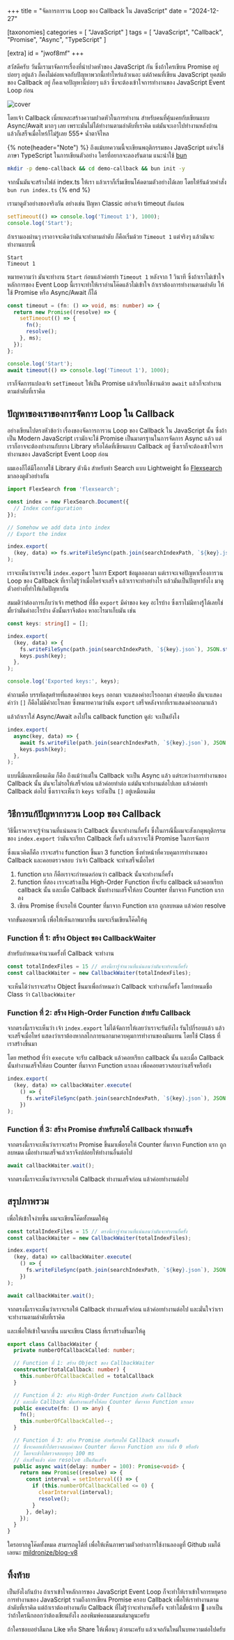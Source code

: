 +++
title = "จัดการการวน Loop ของ Callback ใน JavaScript"
date = "2024-12-27"

[taxonomies]
categories = [ "JavaScript" ]
tags = [ "JavaScript", "Callback", "Promise", "Async", "TypeScript" ]

[extra]
id = "jwof8mf"
+++


สวัสดีครับ วันนี้เรามาจัดการเรื่องที่น่าปวดหัวของ JavaScript กัน ซึ่งถ้าใครเขียน Promise อยู่บ่อยๆ อยู่แล้ว ก็คงไม่ค่อยเจอกับปัญหาพวกนี้เท่าไหร่แล้วเนอะ แต่ถ้าคนที่เขียน JavaScript ยุคสมัยของ Callback อยู่ ก็คงเจอปัญหานี้บ่อยๆ แล้ว ซึ่งจะต้องเข้าใจการทำงานของ JavaScript Event Loop ก่อน

![cover](./cover.jpg)

โดยเจ้า Callback เนี่ยแหละสร้างความปวดหัวในการทำงาน สำหรับคนที่คุ้นเคยกับเขียนแบบ Async/Await มากๆ เลย เพราะมันไม่ได้ทำงานตามลำดับที่เราคิด แต่มันจะเอาไปทำงานหลังบ้าน แล้วก็เสร็จเมื่อไหร่ก็ไม่รู้เลย 555+ น้ำตาจิไหล

{% note(header="Note") %}
ถึงแม้บทความนี้จะเขียนพฤติกรรมของ JavaScript แต่จะใช้ภาษา TypeScript ในการเขียนตัวอย่าง ใครที่อยากจะลองรันตาม
แนะนำใช้ [bun](https://bun.sh/)

```bash
mkdir -p demo-callback && cd demo-callback && bun init -y
```

จากนั้นมันจะสร้างไฟล์ index.ts ให้เรา แล้วเราก็เริ่มเขียนโค้ดตามตัวอย่างได้เลย
โดยให้รันด้วยคำสั่ง `bun run index.ts`
{% end %}

เรามาดูตัวอย่างของจริงกัน อย่างเช่น ปัญหา Classic อย่างเจ้า timeout กันก่อน

```typescript
setTimeout(() => console.log('Timeout 1'), 1000);
console.log('Start');
```

ถ้าเรามองผ่านๆ เราอาจจะคิดว่ามันจะทำตามลำดับ ก็คือเริ่มด้วย `Timeout 1` แต่จริงๆ แล้วมันจะทำงานแบบนี้

```
Start
Timeout 1
```

หมายความว่า มันจะทำงาน `Start` ก่อนแล้วค่อยทำ `Timeout 1` หลังจาก 1 วินาที ซึ่งถ้าเราไม่เข้าใจหลักการของ Event Loop นี้เราจะทำให้เราอ่านโค๊ดแล้วไม่เข้าใจ ถ้าเราต้องการทำงานตามลำดับ ให้ใช้ Promise หรือ Async/Await ก็ได้

```typescript
const timeout = (fn: () => void, ms: number) => {
  return new Promise((resolve) => {
    setTimeout(() => {
      fn();
      resolve();
    }, ms);
  });
};

console.log('Start');
await timeout(() => console.log('Timeout 1'), 1000);
```

เราก็จัดการแปลงเจ้า `setTimeout` ให้เป็น Promise แล้วเรียกใช้งานด้วย `await` แล้วก็จะทำงานตามลำดับที่เราคิด

## ปัญหาของเราของการจัดการ Loop ใน Callback

อย่างเขียนไปตรงหัวข้อว่า เรื่องของจัดการการวน Loop ของ Callback ใน JavaScript นั้น 
ซึ่งถ้าเป็น Modern JavaScript เรามักจะใช้ Promise เป็นมาตรฐานในการจัดการ Async แล้ว
แต่เราก็อาจจะต้องทำงานกับบาง Library หรือโค้ดที่เขียนแบบ Callback อยู่ ซึ่งเราก็จะต้องเข้าใจการทำงานของ JavaScript Event Loop ก่อน

ผมเองก็ได้มีโอกาสใช้ Library ตัวนึง สำหรับทำ Search แบบ Lightweight ชื่อ [Flexsearch](https://github.com/nextapps-de/flexsearch) มาลองดูตัวอย่างกัน

```typescript
import FlexSearch from 'flexsearch';

const index = new FlexSearch.Document({
  // Index configuration
});

// Somehow we add data into index
// Export the index

index.export(
  (key, data) => fs.writeFileSync(path.join(searchIndexPath, `${key}.json`), JSON.stringify(data ?? {})),
);
```

เราจะเห็นว่าเราจะใช้ `index.export` ในการ Export ข้อมูลออกมา แต่เราจะเจอปัญหาเรื่องการวน Loop ของ Callback ที่เราไม่รู้ว่าเมื่อไหร่จะเสร็จ แล้วเราจะทำอย่างไร แล้วมันเป็นปัญหายังไง มาดูตัวอย่างที่ทำให้เกิดปัญหากัน

สมมติว่าต้องการเก็บว่าเจ้า method ที่ชื่อ `export` มีค่าของ `key` อะไรบ้าง ซึ่งเราไม่มีทางรู้ได้เลยใช่มั้ยว่ามันค่าอะไรบ้าง ดังนั้นเราจึงต้อง
หาอะไรมาเก็บมัน เช่น

```typescript
const keys: string[] = [];

index.export(
  (key, data) => {
    fs.writeFileSync(path.join(searchIndexPath, `${key}.json`), JSON.stringify(data ?? {}));
    keys.push(key);
  },
);

console.log('Exported keys:', keys);
```

คำถามคือ บรรทัดสุดท้ายที่แสดงค่าของ `keys` ออกมา จะแสดงค่าอะไรออกมา
คำตอบคือ มันจะแสดงค่าว่า `[]` ก็คือไม่มีค่่าอะไรเลย ซึ่งหมายความว่ามัน `export` เสร็จหลังจากที่เราแสดงค่าออกมาแล้ว

แล้วถ้าเราใส่ Async/Await ลงไปใน callback function ดูล่ะ จะเป็นยังไง

```typescript
index.export(
  async(key, data) => {
    await fs.writeFile(path.join(searchIndexPath, `${key}.json`), JSON.stringify(data ?? {}));
    keys.push(key);
  },
);
```

แบบนี้มีผลเหมือนเดิม ก็คือ ถึงแม้ว่าแต่ใน Callback จะเป็น Async แล้ว แต่ระหว่างการทำงานของ Callback นั้น มันจะไม่รอให้เสร็จก่อน แล้วค่อยทำต่อ แต่มันจะทำงานต่อไปเลย แล้วค่อยทำ Callback ต่อไป ซึ่งเราจะเห็นว่า `keys` จะยังเป็น `[]` อยู่เหมือนเดิม

## วิธีการแก้ปัญหาการวน Loop ของ Callback

วิธีนี้เราควรจะรู้จำนวนที่แน่นอนว่า Callback นั้นจะทำงานกี่ครั้ง ซึ่งในกรณีนี้ผมจะสังเกตุพฤติกรรมของ `index.export` ว่ามันจะเรียก Callback กี่ครั้ง แล้วเราจะใช้ Promise ในการจัดการ

ซึ่งแนวคิดก็คือ เราจะสร้าง function ขึ้นมา 3 function ซึ่งทำหน้าที่ควบคุมการทำงานของ Callback และคอยตรวจสอบ
ว่าเจ้า Callback จะทำเสร็จเมื่อไหร่

1. function แรก ก็คือเราจะกำหนดก่อนว่า callback นั้นจะทำงานกี่ครั้ง 
2. function ที่สอง เราจะสร้างเป็น High-Order Function ที่จะรับ callback แล้วคอยเรียก callback นั้น และเมื่อ Callback นั้นทำงานเสร็จให้ลบ Counter ที่มาจาก Function แรกลง
3. เขียน Promise ที่จะรอให้ Counter ที่มาจาก Function แรก ถูกลบหมด แล้วค่อย resolve

จากขั้นตอนพวกนี้ เพื่อให้เห็นภาพมากขึ้น ผมจะเริ่มเขียนโค๊ดให้ดู

### Function ที่ 1: สร้าง Object ของ CallbackWaiter

สำหรับกำหนดจำนวนครั้งที่ Callback จะทำงาน

```typescript
const totalIndexFiles = 15 // ตรงนี้เรารู้จำนวนที่แน่นอนว่ามันจะทำงานกี่ครั้ง
const callbackWaiter = new CallbackWaiter(totalIndexFiles);
```

จะเห็นได้ว่าเราจะสร้าง Object ขึ้นมาเพื่อกำหนดว่า Callback จะทำงานกี่ครั้ง โดยกำหนดชื่อ Class ว่า `CallbackWaiter` 

### Function ที่ 2: สร้าง High-Order Function สำหรับ Callback

จากตรงนี้เราจะเห็นว่า เจ้า `index.export` ไม่ได้จัดการให้เลยว่าเราจะรันยังไง รันไปกี่รอบแล้ว แล้วจะเสร็จเมื่อไหร่
แสดงว่าเราต้องหากลไกภายนอกมาควบคุมการทำงานของมันแทน โดยใช้ Class ที่เราสร้างขึ้นมา

โดย method ที่ว่า `execute` จะรับ callback แล้วคอยเรียก callback นั้น และเมื่อ Callback นั้นทำงานเสร็จให้ลบ Counter ที่มาจาก Function แรกลง เพื่อคอยตรวจสอบว่าเสร็จหรือยัง

```typescript
index.export(
  (key, data) => callbackWaiter.execute(
    () => {
      fs.writeFileSync(path.join(searchIndexPath, `${key}.json`), JSON.stringify(data ?? {}));
    })
);
```

### Function ที่ 3: สร้าง Promise สำหรับรอให้ Callback ทำงานเสร็จ

จากตรงนี้เราจะเห็นว่าเราจะสร้าง Promise ขึ้นมาเพื่อรอให้ Counter ที่มาจาก Function แรก ถูกลบหมด 
เมื่อทำงานเสร็จแล้วเราจึงปล่อยให้ทำงานอื่นต่อไป

```typescript
await callbackWaiter.wait();
```

จากตรงนี้เราจะเห็นว่าเราจะรอให้ Callback ทำงานเสร็จก่อน แล้วค่อยทำงานต่อไป

## สรุปภาพรวม

เพื่อให้เข้าใจง่ายขึ้น ผมจะเขียนโค๊ดทั้งหมดให้ดู

```typescript
const totalIndexFiles = 15 // ตรงนี้เรารู้จำนวนที่แน่นอนว่ามันจะทำงานกี่ครั้ง
const callbackWaiter = new CallbackWaiter(totalIndexFiles);

index.export(
  (key, data) => callbackWaiter.execute(
    () => {
      fs.writeFileSync(path.join(searchIndexPath, `${key}.json`), JSON.stringify(data ?? {}));
    })
);

await callbackWaiter.wait();
```

จากตรงนี้เราจะเห็นว่าเราจะรอให้ Callback ทำงานเสร็จก่อน แล้วค่อยทำงานต่อไป 
และมั่นใจว่าเราจะทำงานตามลำดับที่เราคิด 

และเพื่อให้เข้าใจมากขึ้น ผมจะเขียน Class ที่เราสร้างขึ้นมาให้ดู

```typescript
export class CallbackWaiter {
  private numberOfCallbackCalled: number;

  // Function ที่ 1: สร้าง Object ของ CallbackWaiter
  constructor(totalCallback: number) {
    this.numberOfCallbackCalled = totalCallback
  }

  // Function ที่ 2: สร้าง High-Order Function สำหรับ Callback 
  // และเมื่อ Callback นั้นทำงานเสร็จให้ลบ Counter ที่มาจาก Function แรกลง
  public execute(fn: () => any) {
    fn();
    this.numberOfCallbackCalled--;
  }

  // Function ที่ 3: สร้าง Promise สำหรับรอให้ Callback ทำงานเสร็จ
  // ซึ่งจะคอยเข้าไปตรวจสอบค่าของ Counter ที่มาจาก Function แรก ว่าถึง 0 หรือยัง
  // โดยจะเข้าไปตรวจสอบทุกๆ 100 ms
  // ถ้าเสร็จแล้ว ค่อย resolve เป็นอันเสร็จ
  public async wait(delay: number = 100): Promise<void> {
    return new Promise((resolve) => {
      const interval = setInterval(() => {
        if (this.numberOfCallbackCalled <= 0) {
          clearInterval(interval);
          resolve();
        }
      }, delay);
    });
  }
}
```

ใครอยากดูโค๊ดทั้งหมด สามารถดูได้ที่ เพื่อให้เห็นภาพรวมตัวอย่างการใช้งานลองดูที่ Github ผมได้เลยนะ [mildronize/blog-v8](https://github.com/mildronize/blog-v8/blob/fcac407eb275da4e448834b334e5c8c94f71db66/snippets/src/libs/search/search-index-file.ts#L14-L36)

## ทิ้งท้าย

เป็นยังไงกันบ้าง ถ้าเราเข้าใจหลักการของ JavaScript Event Loop ก็จะทำให้เราเข้าใจการหยุดรอการทำงานของ JavaScript
รวมถึงการเขียน Promise ครอบ Callback เพื่อให้เราทำงานตามลำดับที่เราคิด แต่ถ้าเราต้องทำงานกับ Callback ที่ไม่รู้ว่าจะทำงานกี่ครั้ง 
จะทำได้มั้ยน้าาา 🤔 เอาเป็นว่าถ้าใครนึกออกว่าต้องเขียนยังไง ลองพิมพ์คอมมเมนต์มาดูนะครับ 

ถ้าใครชอบอย่าลืมกด Like หรือ Share ให้เพื่อนๆ ด้วยนะครับ แล้วเจอกันใหม่ในบทความต่อไปครับ